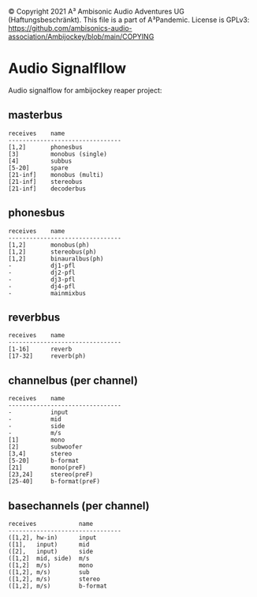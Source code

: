 © Copyright 2021 A³ Ambisonic Audio Adventures UG (Haftungsbeschränkt). 
This file is a part of A³Pandemic. License is GPLv3: https://github.com/ambisonics-audio-association/Ambijockey/blob/main/COPYING

# Audio Signalfllow
Audio signalflow for ambijockey reaper project:

## masterbus 
```
receives    name                
--------------------------------
[1,2]       phonesbus           
[3]         monobus (single)    
[4]         subbus              
[5-20]      spare               
[21-inf]    monobus (multi)     
[21-inf]    stereobus           
[21-inf]    decoderbus          
```

## phonesbus
```
receives    name                
--------------------------------
[1,2]       monobus(ph)         
[1,2]       stereobus(ph)       
[1,2]       binauralbus(ph)     
-           dj1-pfl
-           dj2-pfl
-           dj3-pfl
-           dj4-pfl
-           mainmixbus
```

## reverbbus 
```
receives    name                
--------------------------------
[1-16]      reverb              
[17-32]     reverb(ph)          
```

## channelbus (per channel)
```
receives    name                
--------------------------------
-           input
-           mid
-           side
-           m/s
[1]         mono                
[2]         subwoofer           
[3,4]       stereo              
[5-20]      b-format            
[21]        mono(preF)          
[23,24]     stereo(preF)        
[25-40]     b-format(preF)      
```

## basechannels (per channel)
```
receives    		name                
--------------------------------
([1,2], hw-in)     	input       
([1],   input)     	mid         
([2],   input)     	side        
([1,2]  mid, side) 	m/s         
([1,2]  m/s)       	mono        
([1,2], m/s)       	sub   
([1,2], m/s)       	stereo      
([1,2], m/s)       	b-format    
```
